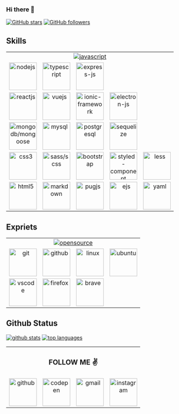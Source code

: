 ### Hi there 👋

<!--
Hi there 👋,
if you like my `README.md`, don't worry, use them 🤗
i mean you can copy/paste them 😉
because i love ❤️ opensource, did you like it?
-->

[![GitHub stars](https://img.shields.io/github/stars/miko-github/vueStoreDashboard.svg?style=social&label=Star&maxAge=2592000)](#)
[![GitHub followers](https://img.shields.io/github/followers/miko-github.svg?style=social&label=Follow&maxAge=2592000)](#)

<!-- [![Open Source Love][badge-open-source]][social-github] -->

<!-- ## Projects (repo) -->

## Skills

<table id="skills">
	<tr align="center">
		<td colspan="5">
			<a title="javascript" href="#">
				<img
					src="https://cdn.icon-icons.com/icons2/2108/PNG/512/javascript_icon_130900.png"
					alt="javascript"
				/>
			</a>
		</td>
	</tr>
	<tr align="center">
		<td>
			<a href="https://nodejs.org" title="nodejs">
				<img
					src="https://cdn.icon-icons.com/icons2/2415/PNG/512/nodejs_original_logo_icon_146411.png"
					alt="nodejs"
					width="75px"
					height="75px"
				/>
			</a>
		</td>
		<td>
			<a href="https://www.typescriptlang.org/" title="typescript">
				<img
					src="https://cdn.icon-icons.com/icons2/2415/PNG/512/typescript_plain_logo_icon_146316.png"
					alt="typescript"
					width="75px"
					height="75px"
				/>
			</a>
		</td>
		<td>
			<a href="https://expressjs.com" title="express-js">
				<img
					src="https://cdn.icon-icons.com/icons2/2699/PNG/512/expressjs_logo_icon_169185.png"
					alt="express-js"
					width="75px"
					height="75px"
				/>
			</a>
		</td>
	</tr>
	<tr align="center">
		<td>
			<a href="https://reactjs.org/" title="reactjs">
				<img
					src="https://cdn.icon-icons.com/icons2/2415/PNG/512/react_original_wordmark_logo_icon_146375.png"
					alt="reactjs"
					width="75px"
					height="75px"
				/>
			</a>
		</td>
		<td>
			<a href="https://vuejs.org" title="vuejs">
				<img
					src="https://cdn.icon-icons.com/icons2/2415/PNG/512/vuejs_original_wordmark_logo_icon_146305.png"
					alt="vuejs"
					width="75px"
					height="75px"
				/>
			</a>
		</td>
		<td>
			<a href="https://ionicframework.com/" title="ionic-framework">
				<img
					src="https://ionicframework.com/img/meta/logo.png"
					alt="ionic-framework"
					width="75px"
					height="75px"
				/>
			</a>
		</td>
		<td>
			<a href="https://www.electronjs.org/" title="electron-js">
				<img
					src="https://cdn.icon-icons.com/icons2/2552/PNG/512/electron_browser_logo_icon_152997.png"
					alt="electron-js"
					width="75px"
					height="75px"
				/>
			</a>
		</td>
	</tr>
	<tr align="center">
		<td>
			<a href="https://mongodb.com/" title="mongodb/mongoose">
				<img
					src="https://cdn.icon-icons.com/icons2/2415/PNG/512/mongodb_original_wordmark_logo_icon_146425.png"
					alt="mongodb/mongoose"
					width="75px"
					height="75px"
				/>
			</a>
		</td>
		<td>
			<a href="https://www.mysql.com/" title="mysql">
				<img
					src="https://cdn.icon-icons.com/icons2/2415/PNG/512/mysql_original_wordmark_logo_icon_146417.png"
					alt="mysql"
					width="75px"
					height="75px"
				/>
			</a>
		</td>
		<td>
			<a href="https://www.postgresql.org/" title="postgresql">
				<img
					src="https://cdn.icon-icons.com/icons2/2415/PNG/512/postgresql_plain_wordmark_logo_icon_146390.png"
					alt="postgresql"
					width="75px"
					height="75px"
				/>
			</a>
		</td>
		<td>
			<a href="https://sequelize.org/" title="sequelize">
				<img
					src="https://cdn.icon-icons.com/icons2/2107/PNG/512/file_type_sequelize_icon_130173.png"
					alt="sequelize"
					width="75px"
					height="75px"
				/>
			</a>
		</td>
	</tr>
	<tr align="center">
		<td>
			<a href="#" title="css3">
				<img
					src="https://cdn.icon-icons.com/icons2/2415/PNG/512/css_plain_wordmark_logo_icon_146574.png"
					alt="css3"
					width="75px"
					height="75px"
				/>
			</a>
		</td>
		<td>
			<a href="https://sass-lang.com/" title="sass/scss">
				<img
					src="https://cdn.icon-icons.com/icons2/2107/PNG/512/file_type_sass_icon_130182.png"
					alt="sass/scss"
					width="75px"
					height="75px"
				/>
			</a>
		</td>
		<td>
			<a href="https://getbootstrap.com/" title="bootstrap">
				<img
					src="https://cdn.icon-icons.com/icons2/2415/PNG/512/bootstrap_plain_wordmark_logo_icon_146620.png"
					alt="bootstrap"
					width="75px"
					height="75px"
				/>
			</a>
		</td>
		<td>
			<a href="https://styled-components.com/" title="styled-component">
				<img
					src="https://cdn.icon-icons.com/icons2/2107/PNG/512/file_type_styled_icon_130142.png"
					alt="styled-component"
					width="75px"
					height="75px"
				/>
			</a>
		</td>
		<td>
			<a href="https://lesscss.org/" title="less">
				<img
					src="https://cdn.icon-icons.com/icons2/2107/PNG/512/file_type_less_icon_130484.png"
					alt="less"
					width="75px"
					height="75px"
				/>
			</a>
		</td>
	</tr>
	<tr align="center">
		<td>
			<a href="#" title="html5">
				<img
					src="https://cdn.icon-icons.com/icons2/2415/PNG/128/html_plain_wordmark_logo_icon_146476.png"
					alt="html5"
					width="75px"
					height="75px"
				/>
			</a>
		</td>
		<td>
			<a href="#" title="markdown">
				<img
					src="https://cdn.icon-icons.com/icons2/2249/PNG/512/language_markdown_outline_icon_139425.png"
					alt="markdown"
					width="75px"
					height="75px"
				/>
			</a>
		</td>
		<td>
			<a href="https://pugjs.org" title="pugjs">
				<img
					src="https://cdn.icon-icons.com/icons2/2107/PNG/512/file_type_pug_icon_130225.png"
					alt="pugjs"
					width="75px"
					height="75px"
				/>
			</a>
		</td>
		<td>
			<a href="https://ejs.co/" title="ejs">
				<img
					src="https://cdn.icon-icons.com/icons2/2107/PNG/512/file_type_ejs_icon_130626.png"
					alt="ejs"
					width="75px"
					height="75px"
				/>
			</a>
		</td>
		<td>
			<a href="https://yaml.org/" title="yaml">
				<img
					src="https://cdn.icon-icons.com/icons2/2107/PNG/512/file_type_light_yaml_icon_130421.png"
					alt="yaml"
					width="75px"
					height="75px"
				/>
			</a>
		</td>
	</tr>
</table>

## Expriets

<table id="expriets">
	<tr align="center">
		<td colspan="5">
			<a href="https://opensource.org/" title="opensource">
				<img
					src="https://cdn.icon-icons.com/icons2/2699/PNG/512/opensource_logo_icon_169884.png"
					alt="opensource"
				/>
			</a>
		</td>
	</tr>
	<tr align="center">
		<td>
			<a href="https://git-scm.com/" title="git">
				<img
					src="https://cdn.icon-icons.com/icons2/2415/PNG/512/git_plain_logo_icon_146507.png"
					alt="git"
					width="75px"
					height="75px"
				/>
			</a>
		</td>
		<td>
			<a href="https://github.com/" title="github">
				<img
					src="https://cdn.icon-icons.com/icons2/2415/PNG/512/github_original_wordmark_logo_icon_146506.png"
					alt="github"
					width="75px"
					height="75px"
				/>
			</a>
		</td>
		<td>
			<a href="https://www.linux.org/" title="linux">
				<img
					src="https://cdn.icon-icons.com/icons2/195/PNG/256/OS_Linux_23399.png"
					alt="linux"
					width="75px"
					height="75px"
				/>
			</a>
		</td>
		<td>
			<a href="https://ubuntu.com/" title="ubuntu">
				<img
					src="https://cdn.icon-icons.com/icons2/2415/PNG/512/ubuntu_plain_wordmark_logo_icon_146632.png"
					alt="ubuntu"
					width="75px"
					height="75px"
				/>
			</a>
		</td>
	</tr>
	<tr align="center">
		<td>
			<a href="https://code.visualstudio.com/" title="vscode">
				<img
					src="https://cdn.icon-icons.com/icons2/2107/PNG/512/file_type_vscode_icon_130084.png"
					alt="vscode"
					width="75px"
					height="75px"
				/>
			</a>
		</td>
		<td>
			<a
				href="https://www.mozilla.org/en-US/firefox/new/"
				title="firefox">
				<img
					src="https://cdn.icon-icons.com/icons2/836/PNG/512/Mozilla_Firefox_icon-icons.com_66770.png"
					alt="firefox"
					width="75px"
					height="75px"
				/>
			</a>
		</td>
		<td>
			<a href="https://brave.com/" title="brave">
				<img
					src="https://cdn.icon-icons.com/icons2/2699/PNG/512/brave_logo_icon_167780.png"
					alt="brave"
					width="75px"
					height="75px"
				/>
			</a>
		</td>
	</tr>
</table>

## Github Status

[![github stats](https://github-readme-stats.vercel.app/api?username=miko-github&theme=white-black)](#)
[![top languages](https://github-readme-stats.vercel.app/api/top-langs/?username=miko-github&theme=white-black)](#)

<table id="social-media">
	<tr align="center">
		<td colspan="4">
			<h3>FOLLOW ME ✌️</h3>
		</td>
	</tr>
	<tr align="center">
		<td>
			<a href="https://github.com/miko-github" title="github">
				<img
					src="https://cdn.icon-icons.com/icons2/1793/PNG/512/githubdrawlogo_114764.png"
					alt="github"
					width="75px"
					height="75px"
				/>
			</a>
		</td>
		<td>
			<a href="https://codepen.com/miko-github" title="codepen">
				<img
					src="https://cdn.icon-icons.com/icons2/1793/PNG/512/codependrawlogo_114723.png"
					alt="codepen"
					width="75px"
					height="75px"
				/>
			</a>
		</td>
		<td>
			<a href="mailto:mikoloism.github@gmail.com" title="gmail">
				<img
					src="https://cdn.icon-icons.com/icons2/1793/PNG/512/postenvelope_114740.png"
					alt="gmail"
					width="75px"
					height="75px"
				/>
			</a>
		</td>
		<td>
			<a href="https://www.instagram.com/mikoloism" title="instagram">
				<img
					src="https://cdn.icon-icons.com/icons2/1793/PNG/512/instagramdrawlogo_114752.png"
					alt="instagram"
					width="75px"
					height="75px"
				/>
			</a>
		</td>
	</tr>
</table>

<!-- TODO : figma, slack, bash, php, python, webpack, dev.to, gnu, new-sass-logo -->
